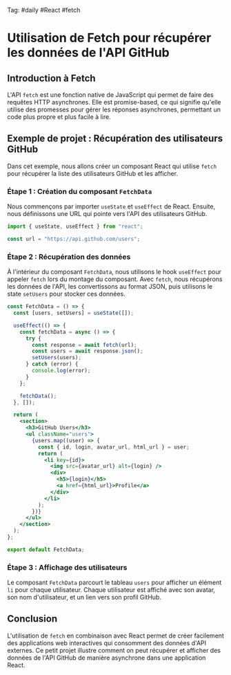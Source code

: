 Tag:  #daily #React #fetch
# Utilisation de Fetch pour récupérer les données de l'API GitHub

## Introduction à Fetch

L'API `fetch` est une fonction native de JavaScript qui permet de faire des requêtes HTTP asynchrones. Elle est promise-based, ce qui signifie qu'elle utilise des promesses pour gérer les réponses asynchrones, permettant un code plus propre et plus facile à lire.

## Exemple de projet : Récupération des utilisateurs GitHub

Dans cet exemple, nous allons créer un composant React qui utilise `fetch` pour récupérer la liste des utilisateurs GitHub et les afficher.

### Étape 1 : Création du composant `FetchData`

Nous commençons par importer `useState` et `useEffect` de React. Ensuite, nous définissons une URL qui pointe vers l'API des utilisateurs GitHub.

```jsx
import { useState, useEffect } from "react";

const url = "https://api.github.com/users";
```

### Étape 2 : Récupération des données

À l'intérieur du composant `FetchData`, nous utilisons le hook `useEffect` pour appeler `fetch` lors du montage du composant. Avec `fetch`, nous récupérons les données de l'API, les convertissons au format JSON, puis utilisons le state `setUsers` pour stocker ces données.

```jsx
const FetchData = () => {
  const [users, setUsers] = useState([]);

  useEffect(() => {
    const fetchData = async () => {
      try {
        const response = await fetch(url);
        const users = await response.json();
        setUsers(users);
      } catch (error) {
        console.log(error);
      }
    };

    fetchData();
  }, []);

  return (
    <section>
      <h3>GitHub Users</h3>
      <ul className="users">
        {users.map((user) => {
          const { id, login, avatar_url, html_url } = user;
          return (
            <li key={id}>
              <img src={avatar_url} alt={login} />
              <div>
                <h5>{login}</h5>
                <a href={html_url}>Profile</a>
              </div>
            </li>
          );
        })}
      </ul>
    </section>
  );
};

export default FetchData;
```

### Étape 3 : Affichage des utilisateurs

Le composant `FetchData` parcourt le tableau `users` pour afficher un élément `li` pour chaque utilisateur. Chaque utilisateur est affiché avec son avatar, son nom d'utilisateur, et un lien vers son profil GitHub.

## Conclusion

L'utilisation de `fetch` en combinaison avec React permet de créer facilement des applications web interactives qui consomment des données d'API externes. Ce petit projet illustre comment on peut récupérer et afficher des données de l'API GitHub de manière asynchrone dans une application React.

